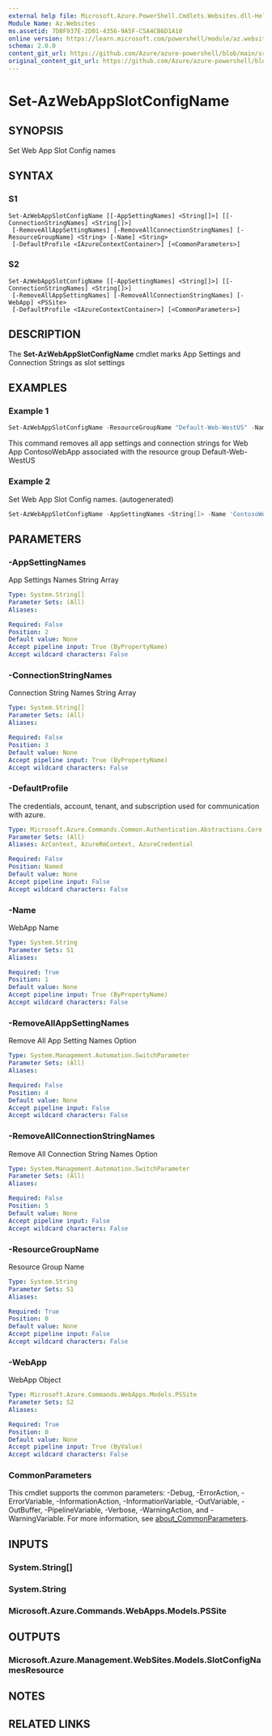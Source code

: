 ```yaml
---
external help file: Microsoft.Azure.PowerShell.Cmdlets.Websites.dll-Help.xml
Module Name: Az.Websites
ms.assetid: 7DBF937E-2D01-4356-9A5F-C5A4CB6D1A10
online version: https://learn.microsoft.com/powershell/module/az.websites/set-azwebappslotconfigname
schema: 2.0.0
content_git_url: https://github.com/Azure/azure-powershell/blob/main/src/Websites/Websites/help/Set-AzWebAppSlotConfigName.md
original_content_git_url: https://github.com/Azure/azure-powershell/blob/main/src/Websites/Websites/help/Set-AzWebAppSlotConfigName.md
---
```


# Set-AzWebAppSlotConfigName

## SYNOPSIS
Set Web App Slot Config names

## SYNTAX

### S1
```
Set-AzWebAppSlotConfigName [[-AppSettingNames] <String[]>] [[-ConnectionStringNames] <String[]>]
 [-RemoveAllAppSettingNames] [-RemoveAllConnectionStringNames] [-ResourceGroupName] <String> [-Name] <String>
 [-DefaultProfile <IAzureContextContainer>] [<CommonParameters>]
```

### S2
```
Set-AzWebAppSlotConfigName [[-AppSettingNames] <String[]>] [[-ConnectionStringNames] <String[]>]
 [-RemoveAllAppSettingNames] [-RemoveAllConnectionStringNames] [-WebApp] <PSSite>
 [-DefaultProfile <IAzureContextContainer>] [<CommonParameters>]
```

## DESCRIPTION
The **Set-AzWebAppSlotConfigName** cmdlet marks App Settings and Connection Strings as slot settings

## EXAMPLES

### Example 1
```powershell
Set-AzWebAppSlotConfigName -ResourceGroupName "Default-Web-WestUS" -Name "ContosoWebApp" -RemoveAllAppSettingNames -RemoveAllConnectionStringNames
```

This command removes all app settings and connection strings for Web App ContosoWebApp associated with the resource group Default-Web-WestUS

### Example 2

Set Web App Slot Config names. (autogenerated)

<!-- Aladdin Generated Example -->
```powershell
Set-AzWebAppSlotConfigName -AppSettingNames <String[]> -Name 'ContosoWebApp' -ResourceGroupName 'Default-Web-WestUS'
```

## PARAMETERS

### -AppSettingNames
App Settings Names String Array

```yaml
Type: System.String[]
Parameter Sets: (All)
Aliases:

Required: False
Position: 2
Default value: None
Accept pipeline input: True (ByPropertyName)
Accept wildcard characters: False
```

### -ConnectionStringNames
Connection String Names String Array

```yaml
Type: System.String[]
Parameter Sets: (All)
Aliases:

Required: False
Position: 3
Default value: None
Accept pipeline input: True (ByPropertyName)
Accept wildcard characters: False
```

### -DefaultProfile
The credentials, account, tenant, and subscription used for communication with azure.

```yaml
Type: Microsoft.Azure.Commands.Common.Authentication.Abstractions.Core.IAzureContextContainer
Parameter Sets: (All)
Aliases: AzContext, AzureRmContext, AzureCredential

Required: False
Position: Named
Default value: None
Accept pipeline input: False
Accept wildcard characters: False
```

### -Name
WebApp Name

```yaml
Type: System.String
Parameter Sets: S1
Aliases:

Required: True
Position: 1
Default value: None
Accept pipeline input: True (ByPropertyName)
Accept wildcard characters: False
```

### -RemoveAllAppSettingNames
Remove All App Setting Names Option

```yaml
Type: System.Management.Automation.SwitchParameter
Parameter Sets: (All)
Aliases:

Required: False
Position: 4
Default value: None
Accept pipeline input: False
Accept wildcard characters: False
```

### -RemoveAllConnectionStringNames
Remove All Connection String Names Option

```yaml
Type: System.Management.Automation.SwitchParameter
Parameter Sets: (All)
Aliases:

Required: False
Position: 5
Default value: None
Accept pipeline input: False
Accept wildcard characters: False
```

### -ResourceGroupName
Resource Group Name

```yaml
Type: System.String
Parameter Sets: S1
Aliases:

Required: True
Position: 0
Default value: None
Accept pipeline input: False
Accept wildcard characters: False
```

### -WebApp
WebApp Object

```yaml
Type: Microsoft.Azure.Commands.WebApps.Models.PSSite
Parameter Sets: S2
Aliases:

Required: True
Position: 0
Default value: None
Accept pipeline input: True (ByValue)
Accept wildcard characters: False
```

### CommonParameters
This cmdlet supports the common parameters: -Debug, -ErrorAction, -ErrorVariable, -InformationAction, -InformationVariable, -OutVariable, -OutBuffer, -PipelineVariable, -Verbose, -WarningAction, and -WarningVariable. For more information, see [about_CommonParameters](http://go.microsoft.com/fwlink/?LinkID=113216).

## INPUTS

### System.String[]

### System.String

### Microsoft.Azure.Commands.WebApps.Models.PSSite

## OUTPUTS

### Microsoft.Azure.Management.WebSites.Models.SlotConfigNamesResource

## NOTES

## RELATED LINKS
